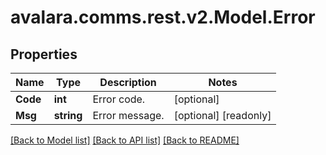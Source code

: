 
# avalara.comms.rest.v2.Model.Error

## Properties

Name | Type | Description | Notes
------------ | ------------- | ------------- | -------------
**Code** | **int** | Error code. | [optional] 
**Msg** | **string** | Error message. | [optional] [readonly] 

[[Back to Model list]](../README.md#documentation-for-models)
[[Back to API list]](../README.md#documentation-for-api-endpoints)
[[Back to README]](../README.md)

